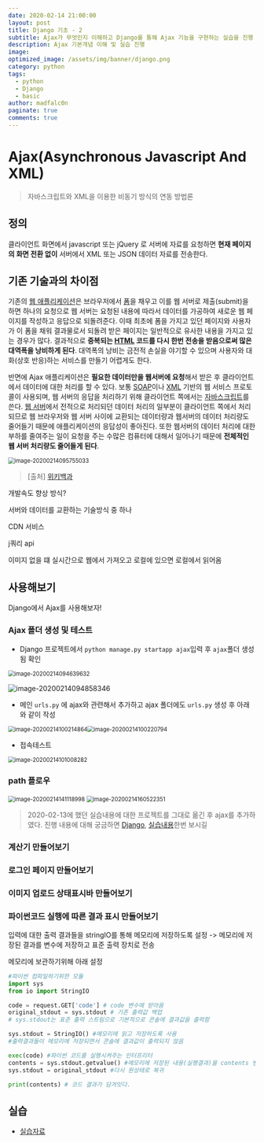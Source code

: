 ```yaml
---
date: 2020-02-14 21:00:00
layout: post
title: Django 기초 - 2
subtitle: Ajax가 무엇인지 이해하고 Django를 통해 Ajax 기능을 구현하는 실습을 진행
description: Ajax 기본개념 이해 및 실습 진행
image: 
optimized_image: /assets/img/banner/django.png
category: python
tags:
  - python
  - Django
  - basic
author: madfalc0n
paginate: true
comments: true
---
```



# Ajax(Asynchronous Javascript And XML)

> 자바스크립트와 XML을 이용한 비동기 방식의 연동 방법론



## 정의

클라이언트 화면에서 javascript 또는 jQuery 로 서버에 자료를 요청하면 **현재 페이지의 화면 전환 없이** 서버에서 XML 또는 JSON 데이터 자료를 전송한다.



## 기존 기술과의 차이점

기존의 [웹 애플리케이션](https://ko.wikipedia.org/wiki/웹_애플리케이션)은 브라우저에서 [폼](https://ko.wikipedia.org/wiki/폼)을 채우고 이를 웹 서버로 제출(submit)을 하면 하나의 요청으로 웹 서버는 요청된 내용에 따라서 데이터를 가공하여 새로운 웹 페이지를 작성하고 응답으로 되돌려준다. 이때 최초에 폼을 가지고 있던 페이지와 사용자가 이 폼을 채워 결과물로서 되돌려 받은 페이지는 일반적으로 유사한 내용을 가지고 있는 경우가 많다. 결과적으로 **중복되는 [HTML](https://ko.wikipedia.org/wiki/HTML) 코드를 다시 한번 전송을 받음으로써 많은 대역폭을 낭비하게 된다**. 대역폭의 낭비는 금전적 손실을 야기할 수 있으며 사용자와 대화(상호 반응)하는 서비스를 만들기 어렵게도 한다.

반면에 Ajax 애플리케이션은 **필요한 데이터만을 웹서버에 요청**해서 받은 후 클라이언트에서 데이터에 대한 처리를 할 수 있다. 보통 [SOAP](https://ko.wikipedia.org/wiki/SOAP)이나 [XML](https://ko.wikipedia.org/wiki/XML) 기반의 웹 서비스 프로토콜이 사용되며, 웹 서버의 응답을 처리하기 위해 클라이언트 쪽에서는 [자바스크립트](https://ko.wikipedia.org/wiki/자바스크립트)를 쓴다. [웹 서버](https://ko.wikipedia.org/wiki/웹_서버)에서 전적으로 처리되던 데이터 처리의 일부분이 클라이언트 쪽에서 처리 되므로 웹 브라우저와 웹 서버 사이에 교환되는 데이터량과 웹서버의 데이터 처리량도 줄어들기 때문에 애플리케이션의 응답성이 좋아진다. 또한 웹서버의 데이터 처리에 대한 부하를 줄여주는 일이 요청을 주는 수많은 컴퓨터에 대해서 일어나기 때문에 **전체적인 웹 서버 처리량도 줄어들게 된다**.

<img src="/assets/img/contents/Django_Ajax/image-20200214095755033.png" alt="image-20200214095755033" style="zoom:80%;" />

> [출처] [위키백과](https://ko.wikipedia.org/wiki/Ajax)









개발속도 향상 방식?

서버와 데이터를 교환하는 기술방식 중 하나



CDN 서비스

j쿼리 api

이미지 없을 떄 실시간으로 웹에서 가져오고 로컬에 있으면 로컬에서 읽어옴





## 사용해보기

Django에서 Ajax를 사용해보자!

### Ajax 폴더 생성 및 테스트

- Django 프로젝트에서 `python manage.py startapp ajax`입력 후 `ajax`폴더 생성됨 확인

<img src="/assets/img/contents/Django_Ajax/image-20200214094639632.png" alt="image-20200214094639632" style="zoom:80%;" />

![image-20200214094858346](/assets/img/contents/Django_Ajax/image-20200214094858346.png)

- 메인 `urls.py` 에 ajax와 관련해서 추가하고 ajax 폴더에도 `urls.py` 생성 후 아래와 같이 작성

<img src="/assets/img/contents/Django_Ajax/image-20200214100214864.png" alt="image-20200214100214864" style="zoom:80%;" /><img src="/assets/img/contents/Django_Ajax/image-20200214100220794.png" alt="image-20200214100220794" style="zoom:80%;" />



- 접속테스트

<img src="/assets/img/contents/Django_Ajax/image-20200214101008282.png" alt="image-20200214101008282" style="zoom:80%;" />

### path 플로우

<img src="/assets/img/contents/Django_Ajax/image-20200214141118998.png" alt="image-20200214141118998" style="zoom:80%;" />

<img src="/assets/img/contents/Django_Ajax/image-20200214160522351.png" alt="image-20200214160522351" style="zoom:80%;" />

> 2020-02-13에 했던 실습내용에 대한 프로젝트를 그대로 옮긴 후 ajax를 추가하였다. 진행 내용에 대해 궁금하면 [Django](), [실습내용]()한번 보시길





### 계산기 만들어보기



### 로그인 페이지 만들어보기



### 이미지 업로드 상태표시바 만들어보기



### 파이썬코드 실행에 따른 결과 표시 만들어보기

입력에 대한 출력 결과들을  stringIO를 통해  메모리에 저장하도록 설정 -> 메모리에 저장된 결과를 변수에 저장하고 표준 출력 장치로 전송



메모리에 보관하기위해 아래 설정

```python
#파이썬 컴파일하기위한 모듈
import sys
from io import StringIO 

code = request.GET['code'] # code 변수에 받아옴
original_stdout = sys.stdout # 기존 출력값 백업 
# sys.stdout는 표준 출력 스트림으로 기본적으로 콘솔에 결과값을 출력함

sys.stdout = StringIO() #메모리에 읽고 저장하도록 사용
#출력결과들이 메모리에 저장되면서 콘솔에 결과값이 출력되지 않음

exec(code) #파이썬 코드를 실행시켜주는 인터프리터
contents = sys.stdout.getvalue() #메모리에 저장된 내용(실행결과)을 contents 변수에 저장
sys.stdout = original_stdout #다시 원상태로 복귀

print(contents) # 코드 결과가 담겨잇다.
```





## 실습

- [실습자료](https://github.com/madfalc0n/Image-analysis-and-develope/tree/master/web/20200214/mysite)